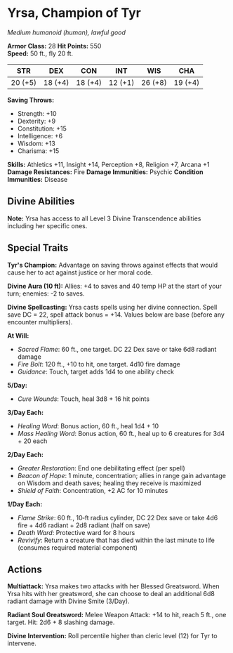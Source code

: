 # Yrsa, Champion of Tyr
*Medium humanoid (human), lawful good*

**Armor Class:** 28
**Hit Points:** 550  
**Speed:** 50 ft., fly 20 ft.

| STR | DEX | CON | INT | WIS | CHA |
|:---:|:---:|:---:|:---:|:---:|:---:|
| 20 (+5) | 18 (+4) | 18 (+4) | 12 (+1) | 26 (+8) | 19 (+4) |

**Saving Throws:**  
- Strength: +10  
- Dexterity: +9  
- Constitution: +15  
- Intelligence: +6  
- Wisdom: +13  
- Charisma: +15  

**Skills:** Athletics +11, Insight +14, Perception +8, Religion +7, Arcana +1
**Damage Resistances:** Fire
**Damage Immunities:** Psychic
**Condition Immunities:** Disease  

## Divine Abilities

**Note:** Yrsa has access to all Level 3 Divine Transcendence abilities including her specific ones.

## Special Traits

**Tyr's Champion:** Advantage on saving throws against effects that would cause her to act against justice or her moral code.

**Divine Aura (10 ft):** Allies: +4 to saves and 40 temp HP at the start of your turn; enemies: -2 to saves.

**Divine Spellcasting:** Yrsa casts spells using her divine connection. Spell save DC = 22, spell attack bonus = +14. Values below are base (before any encounter multipliers).

**At Will:** 
- *Sacred Flame*: 60 ft., one target. DC 22 Dex save or take 6d8 radiant damage
- *Fire Bolt*: 120 ft., +10 to hit, one target. 4d10 fire damage
- *Guidance*: Touch, target adds 1d4 to one ability check

**5/Day:**
- *Cure Wounds*: Touch, heal 3d8 + 16 hit points

**3/Day Each:**
- *Healing Word*: Bonus action, 60 ft., heal 1d4 + 10
- *Mass Healing Word*: Bonus action, 60 ft., heal up to 6 creatures for 3d4 + 20 each

**2/Day Each:**
- *Greater Restoration*: End one debilitating effect (per spell)
- *Beacon of Hope*: 1 minute, concentration; allies in range gain advantage on Wisdom and death saves; healing they receive is maximized
- *Shield of Faith*: Concentration, +2 AC for 10 minutes

**1/Day Each:**
- *Flame Strike*: 60 ft., 10‑ft radius cylinder, DC 22 Dex save or take 4d6 fire + 4d6 radiant + 2d8 radiant (half on save)
- *Death Ward*: Protective ward for 8 hours
- *Revivify*: Return a creature that has died within the last minute to life (consumes required material component)

## Actions

**Multiattack:** Yrsa makes two attacks with her Blessed Greatsword. When Yrsa hits with her greatsword, she can choose to deal an additional 6d8 radiant damage with Divine Smite (3/Day).

**Radiant Soul Greatsword:** Melee Weapon Attack: +14 to hit, reach 5 ft., one target. Hit: 2d6 + 8 slashing damage.

**Divine Intervention:** Roll percentile higher than cleric level (12) for Tyr to intervene.
